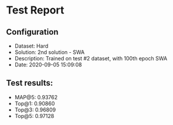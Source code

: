 # Test Report

## Configuration

 - Dataset: Hard
 - Solution: 2nd solution - SWA
 - Description: Trained on test #2 dataset, with 100th epoch SWA
 - Date: 2020-09-05 15:09:08

## Test results: 

 - MAP@5:    0.93762
 - Top@1:    0.90860
 - Top@3:    0.96809
 - Top@5:    0.97128

